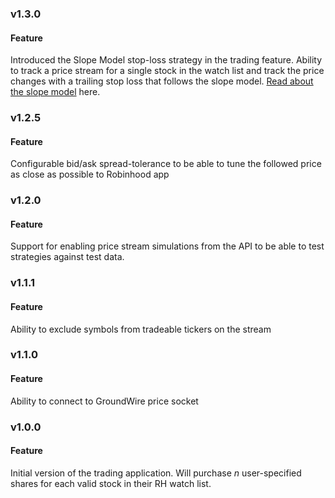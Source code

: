 ### v1.3.0
#### Feature
Introduced the Slope Model stop-loss strategy in the trading feature.  Ability to track a price stream for a single stock in the watch list and track the price changes with a trailing stop loss that follows the slope model.  [Read about the slope model](./strategies/README.md) here.

### v1.2.5
#### Feature
Configurable bid/ask spread-tolerance to be able to tune the followed price as close as possible to Robinhood app

### v1.2.0
#### Feature
Support for enabling price stream simulations from the API to be able to test strategies against test data.

### v1.1.1
#### Feature
Ability to exclude symbols from tradeable tickers on the stream

### v1.1.0
#### Feature
Ability to connect to GroundWire price socket

### v1.0.0
#### Feature
Initial version of the trading application.  Will purchase *n* user-specified shares for each valid stock in their RH watch list.